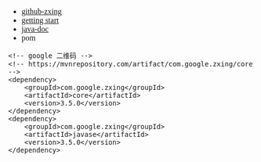 <font face="Simsun" size=3>

- [github-zxing](https://github.com/everforcc/zxing)
- [getting start](https://github.com/zxing/zxing/wiki/Getting-Started-Developing)
- [java-doc](https://zxing.github.io/zxing/apidocs/)
- pom
~~~
<!-- google 二维码 -->
<!-- https://mvnrepository.com/artifact/com.google.zxing/core -->
<dependency>
    <groupId>com.google.zxing</groupId>
    <artifactId>core</artifactId>
    <version>3.5.0</version>
</dependency>
<dependency>
    <groupId>com.google.zxing</groupId>
    <artifactId>javase</artifactId>
    <version>3.5.0</version>
</dependency>
~~~

</font>